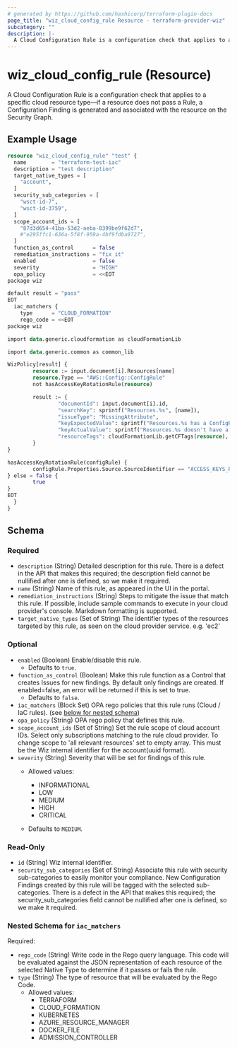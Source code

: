 ```yaml
---
# generated by https://github.com/hashicorp/terraform-plugin-docs
page_title: "wiz_cloud_config_rule Resource - terraform-provider-wiz"
subcategory: ""
description: |-
  A Cloud Configuration Rule is a configuration check that applies to a specific cloud resource type—if a resource does not pass a Rule, a Configuration Finding is generated and associated with the resource on the Security Graph.
---
```


# wiz_cloud_config_rule (Resource)

A Cloud Configuration Rule is a configuration check that applies to a specific cloud resource type—if a resource does not pass a Rule, a Configuration Finding is generated and associated with the resource on the Security Graph.

## Example Usage

```terraform
resource "wiz_cloud_config_rule" "test" {
  name        = "terraform-test-iac"
  description = "test description"
  target_native_types = [
    "account",
  ]
  security_sub_categories = [
    "wsct-id-7",
    "wsct-id-3759",
  ]
  scope_account_ids = [
    "87d3d654-41ba-53d2-aeba-8399be9f62d7",
    #"e295ffc1-636a-5f8f-959a-4bf9fdba9727",
  ]
  function_as_control      = false
  remediation_instructions = "fix it"
  enabled                  = false
  severity                 = "HIGH"
  opa_policy               = <<EOT
package wiz

default result = "pass"
EOT
  iac_matchers {
    type      = "CLOUD_FORMATION"
    rego_code = <<EOT
package wiz

import data.generic.cloudformation as cloudFormationLib

import data.generic.common as common_lib

WizPolicy[result] {
        resource := input.document[i].Resources[name]
        resource.Type == "AWS::Config::ConfigRule"
        not hasAccessKeyRotationRule(resource)

        result := {
                "documentId": input.document[i].id,
                "searchKey": sprintf("Resources.%s", [name]),
                "issueType": "MissingAttribute",
                "keyExpectedValue": sprintf("Resources.%s has a ConfigRule defining rotation period on AccessKeys.", [name]),
                "keyActualValue": sprintf("Resources.%s doesn't have a ConfigRule defining rotation period on AccessKeys.", [name]),
                "resourceTags": cloudFormationLib.getCFTags(resource),
        }
}

hasAccessKeyRotationRule(configRule) {
        configRule.Properties.Source.SourceIdentifier == "ACCESS_KEYS_ROTATED"
} else = false {
        true
}
EOT
  }
}
```

<!-- schema generated by tfplugindocs -->
## Schema

### Required

- `description` (String) Detailed description for this rule. There is a defect in the API that makes this required; the description field cannot be nullified after one is defined, so we make it required.
- `name` (String) Name of this rule, as appeared in the UI in the portal.
- `remediation_instructions` (String) Steps to mitigate the issue that match this rule. If possible, include sample commands to execute in your cloud provider's console. Markdown formatting is supported.
- `target_native_types` (Set of String) The identifier types of the resources targeted by this rule, as seen on the cloud provider service. e.g. 'ec2'

### Optional

- `enabled` (Boolean) Enable/disable this rule.
    - Defaults to `true`.
- `function_as_control` (Boolean) Make this rule function as a Control that creates Issues for new findings. By default only findings are created. If enabled=false, an error will be returned if this is set to true.
    - Defaults to `false`.
- `iac_matchers` (Block Set) OPA rego policies that this rule runs (Cloud / IaC rules). (see [below for nested schema](#nestedblock--iac_matchers))
- `opa_policy` (String) OPA rego policy that defines this rule.
- `scope_account_ids` (Set of String) Set the rule scope of cloud account IDs. Select only subscriptions matching to the rule cloud provider. To change scope to 'all relevant resources' set to empty array. This must be the Wiz internal identifier for the account(uuid format).
- `severity` (String) Severity that will be set for findings of this rule.
    - Allowed values:
        - INFORMATIONAL
        - LOW
        - MEDIUM
        - HIGH
        - CRITICAL

    - Defaults to `MEDIUM`.

### Read-Only

- `id` (String) Wiz internal identifier.
- `security_sub_categories` (Set of String) Associate this rule with security sub-categories to easily monitor your compliance. New Configuration Findings created by this rule will be tagged with the selected sub-categories. There is a defect in the API that makes this required; the security_sub_categories field cannot be nullified after one is defined, so we make it required.

<a id="nestedblock--iac_matchers"></a>
### Nested Schema for `iac_matchers`

Required:

- `rego_code` (String) Write code in the Rego query language. This code will be evaluated against the JSON representation of each resource of the selected Native Type to determine if it passes or fails the rule.
- `type` (String) The type of resource that will be evaluated by the Rego Code.
    - Allowed values:
        - TERRAFORM
        - CLOUD_FORMATION
        - KUBERNETES
        - AZURE_RESOURCE_MANAGER
        - DOCKER_FILE
        - ADMISSION_CONTROLLER
